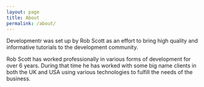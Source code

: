 ```yaml
---
layout: page
title: About
permalink: /about/
---
```


Developmentr was set up by Rob Scott as an effort to bring high quality and informative tutorials to the development community. 

Rob Scott has worked professionally in various forms of development for over 6 years. During that time he has worked with some big name clients in both the UK and USA using various technologies to fulfill the needs of the business.
